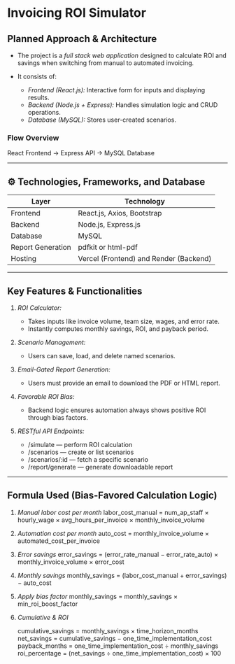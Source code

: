 #  Invoicing ROI Simulator

##  Planned Approach & Architecture

* The project is a *full stack web application* designed to calculate ROI and savings when switching from manual to automated invoicing.
* It consists of:

  * *Frontend (React.js):* Interactive form for inputs and displaying results.
  * *Backend (Node.js + Express):* Handles simulation logic and CRUD operations.
  * *Database (MySQL):* Stores user-created scenarios.

### Flow Overview


React Frontend → Express API → MySQL Database


---

## ⚙ Technologies, Frameworks, and Database

| Layer             | Technology                             |
| ----------------- | -------------------------------------- |
| Frontend          | React.js, Axios, Bootstrap             |
| Backend           | Node.js, Express.js                    |
| Database          | MySQL                                  |
| Report Generation | pdfkit or html-pdf                     |
| Hosting           | Vercel (Frontend) and Render (Backend) |

---

##  Key Features & Functionalities

1. *ROI Calculator:*

   * Takes inputs like invoice volume, team size, wages, and error rate.
   * Instantly computes monthly savings, ROI, and payback period.

2. *Scenario Management:*

   * Users can save, load, and delete named scenarios.

3. *Email-Gated Report Generation:*

   * Users must provide an email to download the PDF or HTML report.

4. *Favorable ROI Bias:*

   * Backend logic ensures automation always shows positive ROI through bias factors.

5. *RESTful API Endpoints:*

   * /simulate — perform ROI calculation
   * /scenarios — create or list scenarios
   * /scenarios/:id — fetch a specific scenario
   * /report/generate — generate downloadable report

---

##  Formula Used (Bias-Favored Calculation Logic)

1. *Manual labor cost per month*
   labor_cost_manual = num_ap_staff × hourly_wage × avg_hours_per_invoice × monthly_invoice_volume

2. *Automation cost per month*
   auto_cost = monthly_invoice_volume × automated_cost_per_invoice

3. *Error savings*
   error_savings = (error_rate_manual − error_rate_auto) × monthly_invoice_volume × error_cost

4. *Monthly savings*
   monthly_savings = (labor_cost_manual + error_savings) − auto_cost

5. *Apply bias factor*
   monthly_savings = monthly_savings × min_roi_boost_factor

6. *Cumulative & ROI*

   
   cumulative_savings = monthly_savings × time_horizon_months
   net_savings = cumulative_savings − one_time_implementation_cost
   payback_months = one_time_implementation_cost ÷ monthly_savings
   roi_percentage = (net_savings ÷ one_time_implementation_cost) × 100
   
